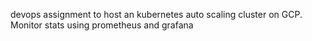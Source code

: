 devops assignment to host an kubernetes auto scaling cluster on GCP.
Monitor stats using prometheus and grafana
